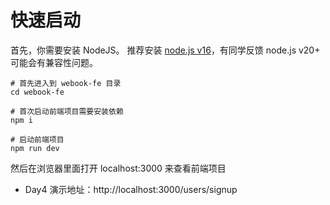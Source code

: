
# 快速启动
首先，你需要安装 NodeJS。
推荐安装 [node.js v16](https://nodejs.org/en/download)，有同学反馈 node.js v20+ 可能会有兼容性问题。

```shell
# 首先进入到 webook-fe 目录
cd webook-fe

# 首次启动前端项目需要安装依赖
npm i

# 启动前端项目
npm run dev
```

然后在浏览器里面打开 localhost:3000 来查看前端项目

* Day4 演示地址：http://localhost:3000/users/signup